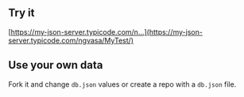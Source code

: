 ## Try it

[https://my-json-server.typicode.com/n…](https://my-json-server.typicode.com/ngvasa/MyTest/)

## Use your own data

Fork it and change `db.json` values or create a repo with a `db.json` file.
